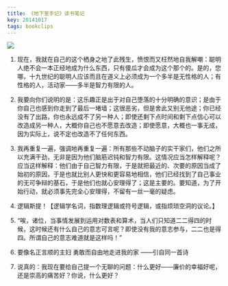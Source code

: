```yaml
---
title: 《地下室手记》读书笔记
key: 20141017
tags: bookclips
---
```


![](https://cdn.discordapp.com/attachments/447635828496138241/594878301273718787/s24401349.png)

1. 现在，我就在自己的这个栖身之地了此残生，愤恨而又枉然地自我解嘲：聪明人绝不会一本正经地成为什么东西，只有傻瓜才会成为这个那个的。是的，您哪，十九世纪的聪明人应该而且在道义上必须成为一个多半是无性格的人；有性格的人，活动家——多半是智力有限的人。

2. 我要向你们说明的是：这乐趣正是出于对自己堕落的十分明确的意识；是由于你自己也感到你走到了最后一堵墙；这很恶劣，但是舍此又别无他途；你已经没有了出路，你也永远成不了另一种人；即使还剩下点时间和剩下点信心可以改造成另一种人，大概你自己也不愿意去改造；即使愿意，大概也一事无成，因为实际上，说不定也改造不了任何东西。

<!--more-->

3. 我再重复一遍，强调地再重复一遍：所有那些不动脑子的实干家们，他们之所以充满干劲，无非是因为他们脑筋迟钝和智力有限。这情况应当怎样解释呢？应当这样解释：他们由于自己智力有限，于是就把最近的、次要的原因当成了始初的原因，于是也就比别人更快和更容易地相信，他们已经找到了自己事业的无可争辩的基石，于是他们也就心安理得了；这是主要的。要知道，为了开始行动，就必须事先完全心安理得，不留有一丝一毫的疑虑。

4. 逻辑斯提！【逻辑学名词，指数理逻辑或符号逻辑，或指烦琐空洞的议论。】

5. “唉，诸位，当事情发展到运用对数表和算术，当人们只知道二二得四的时候，这时候还有什么自己的意志可言呢？即使没有我的意志参与，二二也是得四。所谓自己的意志难道就是这样吗！”

6. 要像名正言顺的主妇 勇敢而自由地走进我的家 ——引自同一首诗

7. 说真的：我现在要给自己提一个无聊的问题：什么更好——廉价的幸福好呢，还是崇高的痛苦好？你说，什么更好？
